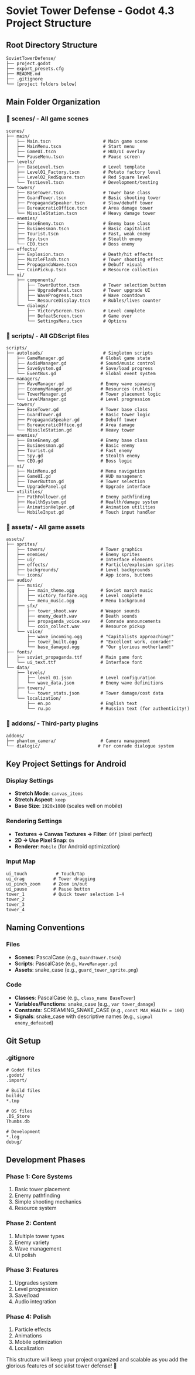 # Soviet Tower Defense - Godot 4.3 Project Structure

## Root Directory Structure
```
SovietTowerDefense/
├── project.godot
├── export_presets.cfg
├── README.md
├── .gitignore
└── [project folders below]
```

## Main Folder Organization

### 📁 **scenes/** - All game scenes
```
scenes/
├── main/
│   ├── Main.tscn                    # Main game scene
│   ├── MainMenu.tscn                # Start menu
│   ├── GameUI.tscn                  # HUD/UI overlay
│   └── PauseMenu.tscn               # Pause screen
├── levels/
│   ├── BaseLevel.tscn               # Level template
│   ├── Level01_Factory.tscn         # Potato factory level
│   ├── Level02_RedSquare.tscn       # Red Square level
│   └── TestLevel.tscn               # Development/testing
├── towers/
│   ├── BaseTower.tscn               # Tower base class
│   ├── GuardTower.tscn              # Basic shooting tower
│   ├── PropagandaSpeaker.tscn       # Slow/debuff tower
│   ├── BureaucraticOffice.tscn      # Area damage tower
│   └── MissileStation.tscn          # Heavy damage tower
├── enemies/
│   ├── BaseEnemy.tscn               # Enemy base class
│   ├── Businessman.tscn             # Basic capitalist
│   ├── Tourist.tscn                 # Fast, weak enemy
│   ├── Spy.tscn                     # Stealth enemy
│   └── CEO.tscn                     # Boss enemy
├── effects/
│   ├── Explosion.tscn               # Death/hit effects
│   ├── MuzzleFlash.tscn             # Tower shooting effect
│   ├── PropagandaWave.tscn          # Debuff visual
│   └── CoinPickup.tscn              # Resource collection
└── ui/
    ├── components/
    │   ├── TowerButton.tscn         # Tower selection button
    │   ├── UpgradePanel.tscn        # Tower upgrade UI
    │   ├── WaveProgress.tscn        # Wave countdown
    │   └── ResourceDisplay.tscn     # Rubles/lives counter
    └── dialogs/
        ├── VictoryScreen.tscn       # Level complete
        ├── DefeatScreen.tscn        # Game over
        └── SettingsMenu.tscn        # Options
```

### 📁 **scripts/** - All GDScript files
```
scripts/
├── autoloads/                       # Singleton scripts
│   ├── GameManager.gd              # Global game state
│   ├── AudioManager.gd             # Sound/music control
│   ├── SaveSystem.gd               # Save/load progress
│   └── EventBus.gd                 # Global event system
├── managers/
│   ├── WaveManager.gd              # Enemy wave spawning
│   ├── EconomyManager.gd           # Resources (rubles)
│   ├── TowerManager.gd             # Tower placement logic
│   └── LevelManager.gd             # Level progression
├── towers/
│   ├── BaseTower.gd                # Tower base class
│   ├── GuardTower.gd               # Basic tower logic
│   ├── PropagandaSpeaker.gd        # Debuff tower
│   ├── BureaucraticOffice.gd       # Area damage
│   └── MissileStation.gd           # Heavy tower
├── enemies/
│   ├── BaseEnemy.gd                # Enemy base class
│   ├── Businessman.gd              # Basic enemy
│   ├── Tourist.gd                  # Fast enemy
│   ├── Spy.gd                      # Stealth enemy
│   └── CEO.gd                      # Boss logic
├── ui/
│   ├── MainMenu.gd                 # Menu navigation
│   ├── GameUI.gd                   # HUD management
│   ├── TowerButton.gd              # Tower selection
│   └── UpgradePanel.gd             # Upgrade interface
└── utilities/
    ├── PathFollower.gd             # Enemy pathfinding
    ├── HealthSystem.gd             # Health/damage system
    ├── AnimationHelper.gd          # Animation utilities
    └── MobileInput.gd              # Touch input handler
```

### 📁 **assets/** - All game assets
```
assets/
├── sprites/
│   ├── towers/                     # Tower graphics
│   ├── enemies/                    # Enemy sprites
│   ├── ui/                         # Interface elements
│   ├── effects/                    # Particle/explosion sprites
│   ├── backgrounds/                # Level backgrounds
│   └── icons/                      # App icons, buttons
├── audio/
│   ├── music/
│   │   ├── main_theme.ogg          # Soviet march music
│   │   ├── victory_fanfare.ogg     # Level complete
│   │   └── menu_music.ogg          # Menu background
│   ├── sfx/
│   │   ├── tower_shoot.wav         # Weapon sounds
│   │   ├── enemy_death.wav         # Death sounds
│   │   ├── propaganda_voice.wav    # Comrade announcements
│   │   └── coin_collect.wav        # Resource pickup
│   └── voice/
│       ├── wave_incoming.ogg       # "Capitalists approaching!"
│       ├── tower_built.ogg         # "Excellent work, comrade!"
│       └── base_damaged.ogg        # "Our glorious motherland!"
├── fonts/
│   ├── soviet_propaganda.ttf       # Main game font
│   └── ui_text.ttf                 # Interface font
└── data/
    ├── levels/
    │   ├── level_01.json           # Level configuration
    │   └── wave_data.json          # Enemy wave definitions
    ├── towers/
    │   └── tower_stats.json        # Tower damage/cost data
    └── localization/
        ├── en.po                   # English text
        └── ru.po                   # Russian text (for authenticity!)
```

### 📁 **addons/** - Third-party plugins
```
addons/
├── phantom_camera/                 # Camera management
└── dialogic/                      # For comrade dialogue system
```

## Key Project Settings for Android

### Display Settings
- **Stretch Mode**: `canvas_items`
- **Stretch Aspect**: `keep`
- **Base Size**: `1920x1080` (scales well on mobile)

### Rendering Settings
- **Textures → Canvas Textures → Filter**: `Off` (pixel perfect)
- **2D → Use Pixel Snap**: `On`
- **Renderer**: `Mobile` (for Android optimization)

### Input Map
```
ui_touch           # Touch/tap
ui_drag           # Tower dragging
ui_pinch_zoom     # Zoom in/out
ui_pause          # Pause button
tower_1           # Quick tower selection 1-4
tower_2
tower_3  
tower_4
```

## Naming Conventions

### Files
- **Scenes**: PascalCase (e.g., `GuardTower.tscn`)
- **Scripts**: PascalCase (e.g., `WaveManager.gd`)
- **Assets**: snake_case (e.g., `guard_tower_sprite.png`)

### Code
- **Classes**: PascalCase (e.g., `class_name BaseTower`)
- **Variables/Functions**: snake_case (e.g., `var tower_damage`)
- **Constants**: SCREAMING_SNAKE_CASE (e.g., `const MAX_HEALTH = 100`)
- **Signals**: snake_case with descriptive names (e.g., `signal enemy_defeated`)

## Git Setup

### .gitignore
```
# Godot files
.godot/
.import/

# Build files
builds/
*.tmp

# OS files
.DS_Store
Thumbs.db

# Development
*.log
debug/
```

## Development Phases

### Phase 1: Core Systems
1. Basic tower placement
2. Enemy pathfinding
3. Simple shooting mechanics
4. Resource system

### Phase 2: Content
1. Multiple tower types
2. Enemy variety
3. Wave management
4. UI polish

### Phase 3: Features
1. Upgrades system
2. Level progression
3. Save/load
4. Audio integration

### Phase 4: Polish
1. Particle effects
2. Animations
3. Mobile optimization
4. Localization

This structure will keep your project organized and scalable as you add the glorious features of socialist tower defense! 🚩
